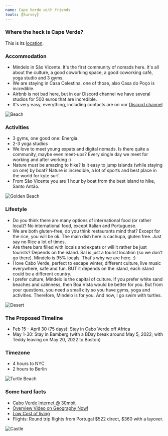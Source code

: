 ```yaml
---
name: Cape Verde with friends
tools: [Survey]
---
```


### Where the heck is Cape Verde?

This is its [location](https://goo.gl/maps/zktFyETNYNQkDv787).

### Accommodation

- Mindelo in São Vicente. It's the first community of nomads here. It's all about the culture, a good coworking space, a good coworking café, yoga studio and 3 gyms. 
- We are staying in Casa Celestina, one of those, also Casa do Poço is incredible. 
- Airbnb is not bad here, but in our Discord channel we have several studios for 500 euros that are incredible. 
- It's very easy, everything, including contacts are on our [Discord channel](https://www.remoteworkingcaboverde.com/en)

![Beach](https://i.imgur.com/nkUU2Ds.jpg)

### Activities
- 3 gyms, one good one: Energia.
- 2-3 yoga studios 
- We love to meet young expats and digital nomads. Is there quite a community, maybe even meet-ups? Every single day we meet for working and after working :) 
- Nature must be amazing to hike? Is it easy to jump islands (while staying on one) by boat? Nature is incredible, a lot of sports and best place in the world for kyte surf. 
- From São Vicente you are 1 hour by boat from the best island to hike, Santo Antão.

![Golden Beach](https://i.imgur.com/7rV3cbj.jpg)

### Lifestyle 
- Do you think there are many options of international food (or rather local)? No international food, except Italian and Portuguese. 
- We are both gluten-free, do you think restaurants mind that? Except for the rice, you will be ok. The main dish here is cachupa, gluten free. Just say no Rice a lot of times. 
- Are there bars filled with locals and expats or will it rather be just tourists? Depends on the island. Sal is just a tourist location (so we don't go there). Mindelo is 95% locals. That's why we are here. :)
- I love Cabo Verde, perfect to escape winter, different culture, live music everywhere, safe and fun. BUT it depends on the island, each island could be a different country.
- I prefer culture, Mindelo is the capital of culture. If you prefer white sand beaches and calmness, then Boa Vista would be better for you. But from your questions, you need a small city so you have gyms, yoga and activities. Therefore, Mindelo is for you. And now, I go swim with turtles.

![Desert](https://i.imgur.com/MK6Zx18.jpg)

### The Proposed Timeline
- Feb 15 - April 30 (75 days): Stay in Cabo Verde off Africa
- May 1-30: Stay in Bamberg (with a BDay break around May 5, 2022; with Teddy leaving on May 20, 2022 to Boston)

### Timezone

- 4 hours to NYC
- 2 hours to Berlin

![Turtle Beach](https://i.imgur.com/gnwzy1u.jpg)

### Some hard facts

- [Cabo Verde Internet @ 30mbit](https://www.speedtest.net/global-index/cape-verde)
- [Overview Video on Geography Now!](https://www.youtube.com/watch?v=q99tzGgkd4k)
- [Low Cost of living](https://www.expatistan.com/cost-of-living/country/cape-verde?currency=USD)
- Flights: Round trip flights from Portugal $522 direct, $360 with a layover.

![Castle](https://i.imgur.com/yeAhenQ.jpg)